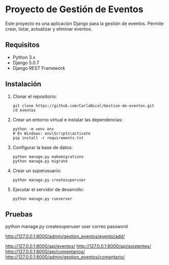 # Proyecto de Gestión de Eventos

Este proyecto es una aplicación Django para la gestión de eventos. Permite crear, listar, actualizar y eliminar eventos.

## Requisitos

- Python 3.x
- Django 5.0.7
- Django REST Framework

## Instalación

1. Clonar el repositorio:
    ```
    git clone https://github.com/CarlaNicol/Gestion-de-eventos.git
    cd eventos
    ```

2. Crear un entorno virtual e instalar las dependencias:
    ```
    python -m venv env
    # En Windows: env\Scripts\activate
    pip install -r requirements.txt
    ```

3. Configurar la base de datos:
    ```
    python manage.py makemigrations
    python manage.py migrate
    ```

4. Crear un superusuario:
    ```
    python manage.py createsuperuser
    ```

5. Ejecutar el servidor de desarrollo:
    ```
    python manage.py runserver
    ```

## Pruebas
python manage.py createsuperuser
user
correo
password

http://127.0.0.1:8000/admin/gestion_eventos/evento/add/

http://127.0.0.1:8000/api/eventos/
http://127.0.0.1:8000/api/asistentes/
http://127.0.0.1:8000/api/comentarios/
http://127.0.0.1:8000/admin/gestion_eventos/comentario/
